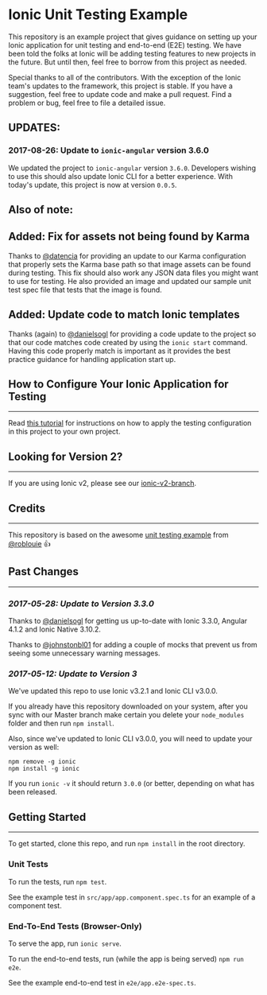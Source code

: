 # Ionic Unit Testing Example

This repository is an example project that gives guidance on setting up your Ionic application for unit testing and end-to-end (E2E) testing. We have been told the folks at Ionic will be adding testing features to new projects in the future. But until then, feel free to borrow from this project as needed.

Special thanks to all of the contributors. With the exception of the Ionic team's updates to the framework, this project is stable. If you have a suggestion, feel free to update code and make a pull request. Find a problem or bug, feel free to file a detailed issue. 

## UPDATES:
### **2017-08-26: Update to `ionic-angular` version 3.6.0**

We updated the project to `ionic-angular` version `3.6.0`. Developers wishing to use this should also update Ionic CLI for a better experience. With today's update, this project is now at version `0.0.5`.

## **Also of note:**

## **Added: Fix for assets not being found by Karma**

Thanks to [@datencia](https://github.com/datencia) for providing an update to our Karma configuration that properly sets the Karma base path so that image assets can be found during testing. This fix should also work any JSON data files you might want to use for testing. He also provided an image and updated our sample unit test spec file that tests that the image is found. 

## **Added: Update code to match Ionic templates**

Thanks (again) to [@danielsogl](https://github.com/danielsogl/) for providing a code update to the project so that our code matches code created by using the `ionic start` command. Having this code properly match is important as it provides the best practice guidance for handling application start up.

## How to Configure Your Ionic Application for Testing
----------

Read [this tutorial](https://leifwells.github.io/2017/08/27/testing-in-ionic-configure-existing-projects-for-testing/) for instructions on how to apply the testing configuration in this project to your own project. 

## Looking for Version 2?
----------

If you are using Ionic v2, please see our [ionic-v2-branch](https://github.com/ionic-team/ionic-unit-testing-example/tree/ionic-v2-branch).


## Credits
----------

This repository is based on the awesome [unit testing example](https://github.com/roblouie/unit-testing-demo) from [@roblouie](https://github.com/roblouie/) :thumbsup:

## Past Changes
---------

### *2017-05-28: Update to Version 3.3.0*

Thanks to [@danielsogl](https://github.com/danielsogl/) for getting us up-to-date with Ionic 3.3.0, Angular 4.1.2 and Ionic Native 3.10.2.

Thanks to [@johnstonbl01](https://github.com/johnstonbl01/) for adding a couple of mocks that prevent us from seeing some unnecessary warning messages.

### *2017-05-12: Update to Version 3* 

We've updated this repo to use Ionic v3.2.1 and Ionic CLI v3.0.0.

If you already have this repository downloaded on your system, after you sync with our Master branch make certain you delete your `node_modules` folder and then run `npm install`.

Also, since we've updated to Ionic CLI v3.0.0, you will need to update your version as well:
```
npm remove -g ionic
npm install -g ionic
```
If you run `ionic -v` it should return `3.0.0` (or better, depending on what has been released.

## Getting Started
-----------

To get started, clone this repo, and run `npm install` in the root directory.

### Unit Tests

To run the tests, run `npm test`.

See the example test in `src/app/app.component.spec.ts` for an example of a component test.

### End-To-End Tests (Browser-Only)

To serve the app, run `ionic serve`.

To run the end-to-end tests, run (while the app is being served) `npm run e2e`.

See the example end-to-end test in `e2e/app.e2e-spec.ts`.
